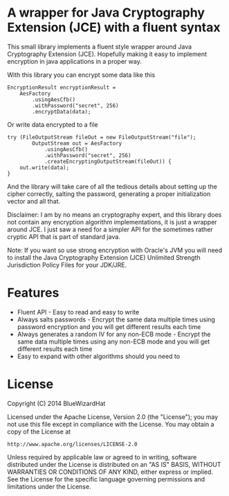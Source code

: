 A wrapper for Java Cryptography Extension (JCE) with a fluent syntax
=========================================================================

This small library implements a fluent style wrapper around Java Cryptography Extension (JCE). Hopefully making it easy to implement encryption in java applications in a proper way.

With this library you can encrypt some data like this

	EncryptionResult encryptionResult =
		AesFactory
			.usingAesCfb()
			.withPassword("secret", 256)
			.encryptData(data);

Or write data encrypted to a file

	try (FileOutputStream fileOut = new FileOutputStream("file");
			OutputStream out = AesFactory
				.usingAesCfb()
				.withPassword("secret", 256)
				.createEncryptingOutputStream(fileOut)) {
		out.write(data);
	}

And the library will take care of all the tedious details about setting up the cipher correctly, salting the password, generating a proper initialization vector and all that.

Disclaimer: I am by no means an cryptography expert, and this library does not contain any encryption algorithm implementations, it is just a wrapper around JCE. I just saw a need for a simpler API for the sometimes rather cryptic API that is part of standard java.

Note: If you want so use strong encryption with Oracle's JVM you will need to install the Java Cryptography Extension (JCE) Unlimited Strength Jurisdiction Policy Files for your JDK/JRE.


# Features

* Fluent API - Easy to read and easy to write
* Always salts passwords - Encrypt the same data multiple times using password encryption and you will get different results each time
* Always generates a random IV for any non-ECB mode - Encrypt the same data multiple times using any non-ECB mode and you will get different results each time
* Easy to expand with other algorithms should you need to


# License

Copyright (C) 2014 BlueWizardHat

Licensed under the Apache License, Version 2.0 (the "License");
you may not use this file except in compliance with the License.
You may obtain a copy of the License at

    http://www.apache.org/licenses/LICENSE-2.0

Unless required by applicable law or agreed to in writing, software
distributed under the License is distributed on an "AS IS" BASIS,
WITHOUT WARRANTIES OR CONDITIONS OF ANY KIND, either express or implied.
See the License for the specific language governing permissions and
limitations under the License.

